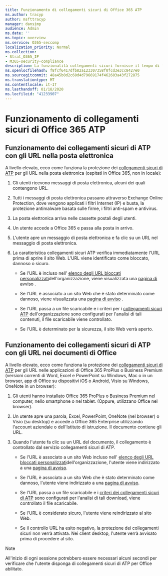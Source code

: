 ```yaml
---
title: Funzionamento di collegamenti sicuri di Office 365 ATP
ms.author: tracyp
author: msfttracyp
manager: dansimp
audience: Admin
ms.date: ''
ms.topic: overview
ms.service: O365-seccomp
localization_priority: Normal
ms.collection:
- Strat_O365_IP
- M365-security-compliance
description: La funzionalità collegamenti sicuri fornisce il tempo di fare clic sulla verifica dei link ipertestuali nei documenti di Office e nei messaggi di posta elettronica. Leggere questo articolo per informazioni su come funzionano i collegamenti sicuri di ATP.
ms.openlocfilehash: f8fcf6417dfb82a123307358f0fcd3e3cc8427e0
ms.sourcegitcommit: 48a45b0d2c60d4d79669174f462603a43f272875
ms.translationtype: MT
ms.contentlocale: it-IT
ms.lasthandoff: 01/18/2020
ms.locfileid: "41233907"
---
```

# <a name="how-office-365-atp-safe-links-works"></a>Funzionamento di collegamenti sicuri di Office 365 ATP
         
## <a name="how-atp-safe-links-works-with-urls-in-email"></a>Funzionamento dei collegamenti sicuri di ATP con gli URL nella posta elettronica

A livello elevato, ecco come funziona la protezione dei [collegamenti sicuri di ATP](atp-safe-links.md) per gli URL nella posta elettronica (ospitati in Office 365, non in locale):
  
1. Gli utenti ricevono messaggi di posta elettronica, alcuni dei quali contengono URL.
    
2. Tutti i messaggi di posta elettronica passano attraverso Exchange Online Protection, dove vengono applicati i filtri Internet (IP) e busta, la protezione antimalware basata sulle firme, i filtri anti-spam e antivirus. 
    
3. La posta elettronica arriva nelle cassette postali degli utenti.
    
4. Un utente accede a Office 365 e passa alla posta in arrivo.
    
5. L'utente apre un messaggio di posta elettronica e fa clic su un URL nel messaggio di posta elettronica.
    
6. La caratteristica collegamenti sicuri ATP verifica immediatamente l'URL prima di aprire il sito Web. L'URL viene identificato come bloccato, dannoso o sicuro.
        
   - Se l'URL è incluso nell' [elenco degli URL bloccati personalizzati](set-up-a-custom-blocked-urls-list-wtih-atp.md)dell'organizzazione, viene visualizzata una [pagina di avviso](atp-safe-links-warning-pages.md) . 
    
   - Se l'URL è associato a un sito Web che è stato determinato come dannoso, viene visualizzata una [pagina di avviso](atp-safe-links-warning-pages.md) . 
    
   - Se l'URL passa a un file scaricabile e i criteri per i [collegamenti sicuri ATP](set-up-atp-safe-links-policies.md) dell'organizzazione sono configurati per l'analisi di tali contenuti, il file scaricabile viene controllato. 
    
   - Se l'URL è determinato per la sicurezza, il sito Web verrà aperto.
    
## <a name="how-atp-safe-links-works-with-urls-in-office-documents"></a>Funzionamento dei collegamenti sicuri di ATP con gli URL nei documenti di Office 

A livello elevato, ecco come funziona la protezione dei [collegamenti sicuri di ATP](atp-safe-links.md) per gli URL nelle applicazioni di Office 365 ProPlus o Business Premium (versioni correnti di Word, Excel e PowerPoint su Windows, Mac o in un browser, app di Office su dispositivi iOS o Android, Visio su Windows, OneNote in un browser):
  
1. Gli utenti hanno installato Office 365 ProPlus o Business Premium nel computer, nello smartphone o nel tablet. (Oppure, utilizzano Office nel browser).
    
2. Un utente apre una parola, Excel, PowerPoint, OneNote (nel browser) o Visio (su desktop) e accede a Office 365 Enterprise utilizzando l'account aziendale o dell'Istituto di istruzione. Il documento contiene gli URL.
    
3. Quando l'utente fa clic su un URL del documento, il collegamento è controllato dal servizio collegamenti sicuri di ATP.
    
   - Se l'URL è associato a un sito Web incluso nell' [elenco degli URL bloccati personalizzati](set-up-a-custom-blocked-urls-list-wtih-atp.md)dell'organizzazione, l'utente viene indirizzato a una [pagina di avviso](atp-safe-links-warning-pages.md).
    
   - Se l'URL è associato a un sito Web che è stato determinato come dannoso, l'utente viene indirizzato a una [pagina di avviso](atp-safe-links-warning-pages.md).
    
   - Se l'URL passa a un file scaricabile e i [criteri dei collegamenti sicuri di ATP](set-up-atp-safe-links-policies.md) sono configurati per l'analisi di tali download, viene controllato il file scaricabile. 
    
   - Se l'URL è considerato sicuro, l'utente viene reindirizzato al sito Web.
      
   - Se il controllo URL ha esito negativo, la protezione dei collegamenti sicuri non verrà attivata. Nei client desktop, l'utente verrà avvisato prima di procedere al sito.
      
> [!NOTE]
> All'inizio di ogni sessione potrebbero essere necessari alcuni secondi per verificare che l'utente disponga di collegamenti sicuri di ATP per Office abilitato. 
      
